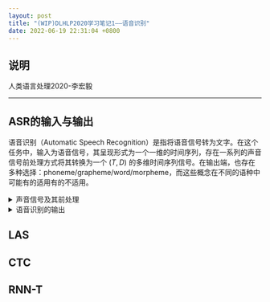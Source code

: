 ```yaml
---
layout: post
title: "(WIP)DLHLP2020学习笔记1——语音识别"
date: 2022-06-19 22:31:04 +0800
---
```


## 说明

人类语言处理2020-李宏毅

---

## ASR的输入与输出
语音识别（Automatic Speech Recognition）是指将语音信号转为文字。在这个任务中，输入为语音信号，其呈现形式为一个一维的时间序列，存在一系列的声音信号前处理方式将其转换为一个 $(T, D)$ 的多维时间序列信号。在输出端，也存在多种选择：phoneme/grapheme/word/morpheme，而这些概念在不同的语种中可能有的适用有的不适用。

<details>
<summary>
声音信号及其前处理
</summary>
第一步
</details>


<details>
<summary>
语音识别的输出
</summary>
第一步
</details>

## LAS

## CTC

## RNN-T